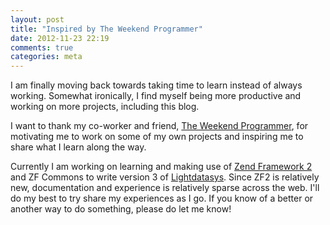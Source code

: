```yaml
---
layout: post
title: "Inspired by The Weekend Programmer"
date: 2012-11-23 22:19
comments: true
categories: meta
---
```


I am finally moving back towards taking time to learn instead of always working. Somewhat ironically, I find myself being more productive and working on more projects, including this blog.

I want to thank my co-worker and friend, [The Weekend Programmer](http://theweekendprogrammer.com), for motivating me to work on some of my own projects and inspiring me to share what I learn along the way.

Currently I am working on learning and making use of [Zend Framework 2](http://zendframework.com) and ZF Commons to write version 3 of [Lightdatasys](http://lightdatasys.com). Since ZF2 is relatively new, documentation and experience is relatively sparse across the web. I'll do my best to try share my experiences as I go. If you know of a better or another way to do something, please do let me know!